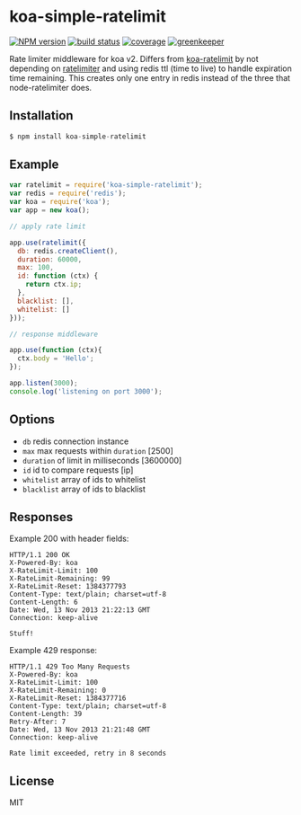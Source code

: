 # koa-simple-ratelimit

[![NPM version][npm-image]][npm-url]
[![build status][travis-image]][travis-url]
[![coverage][coverage-image]][coverage-url]
[![greenkeeper][greenkeeper-image]][greenkeeper-url]

[npm-image]: https://img.shields.io/npm/v/koa-simple-ratelimit.svg?style=flat-square
[npm-url]: https://npmjs.org/package/koa-simple-ratelimit
[travis-image]: https://img.shields.io/travis/scttcper/koa-simple-ratelimit.svg?style=flat-square
[travis-url]: https://travis-ci.org/scttcper/koa-simple-ratelimit
[coverage-image]: https://coveralls.io/repos/github/scttcper/koa-simple-ratelimit/badge.svg?branch=master
[coverage-url]: https://coveralls.io/github/scttcper/koa-simple-ratelimit?branch=master
[greenkeeper-image]: https://badges.greenkeeper.io/scttcper/koa-simple-ratelimit.svg
[greenkeeper-url]: https://greenkeeper.io/

 Rate limiter middleware for koa v2. Differs from [koa-ratelimit](https://github.com/koajs/ratelimit) by not depending on [ratelimiter](https://github.com/tj/node-ratelimiter) and using redis ttl (time to live) to handle expiration time remaining. This creates only one entry in redis instead of the three that node-ratelimiter does.

## Installation

```js
$ npm install koa-simple-ratelimit
```

## Example

```js
var ratelimit = require('koa-simple-ratelimit');
var redis = require('redis');
var koa = require('koa');
var app = new koa();

// apply rate limit

app.use(ratelimit({
  db: redis.createClient(),
  duration: 60000,
  max: 100,
  id: function (ctx) {
    return ctx.ip;
  },
  blacklist: [],
  whitelist: []
}));

// response middleware

app.use(function (ctx){
  ctx.body = 'Hello';
});

app.listen(3000);
console.log('listening on port 3000');
```

## Options

 - `db` redis connection instance
 - `max` max requests within `duration` [2500]
 - `duration` of limit in milliseconds [3600000]
 - `id` id to compare requests [ip]
 - `whitelist` array of ids to whitelist
 - `blacklist` array of ids to blacklist

## Responses

  Example 200 with header fields:

```
HTTP/1.1 200 OK
X-Powered-By: koa
X-RateLimit-Limit: 100
X-RateLimit-Remaining: 99
X-RateLimit-Reset: 1384377793
Content-Type: text/plain; charset=utf-8
Content-Length: 6
Date: Wed, 13 Nov 2013 21:22:13 GMT
Connection: keep-alive

Stuff!
```

  Example 429 response:

```
HTTP/1.1 429 Too Many Requests
X-Powered-By: koa
X-RateLimit-Limit: 100
X-RateLimit-Remaining: 0
X-RateLimit-Reset: 1384377716
Content-Type: text/plain; charset=utf-8
Content-Length: 39
Retry-After: 7
Date: Wed, 13 Nov 2013 21:21:48 GMT
Connection: keep-alive

Rate limit exceeded, retry in 8 seconds
```

## License

  MIT
